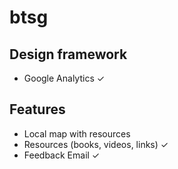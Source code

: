 # btsg

## Design framework

- Google Analytics ✓

## Features

- Local map with resources
- Resources (books, videos, links) ✓
- Feedback Email ✓

